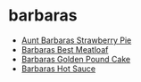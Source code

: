 # barbaras

 * [Aunt Barbaras Strawberry Pie](../../index/a/aunt-barbaras-strawberry-pie.json)
 * [Barbaras Best Meatloaf](../../index/b/barbaras-best-meatloaf.json)
 * [Barbaras Golden Pound Cake](../../index/b/barbaras-golden-pound-cake.json)
 * [Barbaras Hot Sauce](../../index/b/barbaras-hot-sauce.json)
